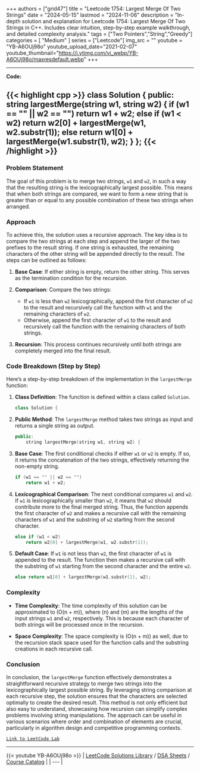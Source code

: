 
+++
authors = ["grid47"]
title = "Leetcode 1754: Largest Merge Of Two Strings"
date = "2024-05-15"
lastmod = "2024-11-06"
description = "In-depth solution and explanation for Leetcode 1754: Largest Merge Of Two Strings in C++. Includes clear intuition, step-by-step example walkthrough, and detailed complexity analysis."
tags = ["Two Pointers","String","Greedy"]
categories = [
    "Medium"
]
series = ["Leetcode"]
img_src = ""
youtube = "YB-A6OUj98o"
youtube_upload_date="2021-02-07"
youtube_thumbnail="https://i.ytimg.com/vi_webp/YB-A6OUj98o/maxresdefault.webp"
+++



---
**Code:**

{{< highlight cpp >}}
class Solution {
public:
    string largestMerge(string w1, string w2) {
        if (w1 == "" || w2 == "")
            return w1 + w2;
        else if (w1 < w2)
            return w2[0] + largestMerge(w1, w2.substr(1));
        else return w1[0] + largestMerge(w1.substr(1), w2);
    }
};
{{< /highlight >}}
---

### Problem Statement

The goal of this problem is to merge two strings, `w1` and `w2`, in such a way that the resulting string is the lexicographically largest possible. This means that when both strings are compared, we want to form a new string that is greater than or equal to any possible combination of these two strings when arranged.

### Approach

To achieve this, the solution uses a recursive approach. The key idea is to compare the two strings at each step and append the larger of the two prefixes to the result string. If one string is exhausted, the remaining characters of the other string will be appended directly to the result. The steps can be outlined as follows:

1. **Base Case**: If either string is empty, return the other string. This serves as the termination condition for the recursion.

2. **Comparison**: Compare the two strings:
   - If `w1` is less than `w2` lexicographically, append the first character of `w2` to the result and recursively call the function with `w1` and the remaining characters of `w2`.
   - Otherwise, append the first character of `w1` to the result and recursively call the function with the remaining characters of both strings.

3. **Recursion**: This process continues recursively until both strings are completely merged into the final result.

### Code Breakdown (Step by Step)

Here’s a step-by-step breakdown of the implementation in the `largestMerge` function:

1. **Class Definition**: The function is defined within a class called `Solution`.

   ```cpp
   class Solution {
   ```

2. **Public Method**: The `largestMerge` method takes two strings as input and returns a single string as output.

   ```cpp
   public:
       string largestMerge(string w1, string w2) {
   ```

3. **Base Case**: The first conditional checks if either `w1` or `w2` is empty. If so, it returns the concatenation of the two strings, effectively returning the non-empty string.

   ```cpp
   if (w1 == "" || w2 == "")
       return w1 + w2;
   ```

4. **Lexicographical Comparison**: The next conditional compares `w1` and `w2`. If `w1` is lexicographically smaller than `w2`, it means that `w2` should contribute more to the final merged string. Thus, the function appends the first character of `w2` and makes a recursive call with the remaining characters of `w1` and the substring of `w2` starting from the second character.

   ```cpp
   else if (w1 < w2)
       return w2[0] + largestMerge(w1, w2.substr(1));
   ```

5. **Default Case**: If `w1` is not less than `w2`, the first character of `w1` is appended to the result. The function then makes a recursive call with the substring of `w1` starting from the second character and the entire `w2`.

   ```cpp
   else return w1[0] + largestMerge(w1.substr(1), w2);
   ```

### Complexity

- **Time Complexity**: The time complexity of this solution can be approximated to \(O(n + m)\), where \(n\) and \(m\) are the lengths of the input strings `w1` and `w2`, respectively. This is because each character of both strings will be processed once in the recursion.

- **Space Complexity**: The space complexity is \(O(n + m)\) as well, due to the recursion stack space used for the function calls and the substring creations in each recursive call.

### Conclusion

In conclusion, the `largestMerge` function effectively demonstrates a straightforward recursive strategy to merge two strings into the lexicographically largest possible string. By leveraging string comparison at each recursive step, the solution ensures that the characters are selected optimally to create the desired result. This method is not only efficient but also easy to understand, showcasing how recursion can simplify complex problems involving string manipulations. The approach can be useful in various scenarios where order and combination of elements are crucial, particularly in algorithm design and competitive programming contexts.

[`Link to LeetCode Lab`](https://leetcode.com/problems/largest-merge-of-two-strings/description/)

---
{{< youtube YB-A6OUj98o >}}
| [LeetCode Solutions Library](https://grid47.xyz/leetcode/) / [DSA Sheets](https://grid47.xyz/sheets/) / [Course Catalog](https://grid47.xyz/courses/) |
| --- |
